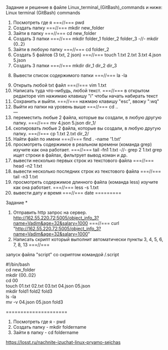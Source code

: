 Задание и решение в файле Linux_terminal_(GitBash)_commands и ниже:
Linux terminal (GitBash) commands

1) Посмотреть где я ===//=== pwd
2) Создать папку ===//=== mkdir new_folder
3) Зайти в папку ===//=== cd new_folder
4) Создать 3 папки ===//=== mkdir folder_1 folder_2 folder_3 -//- mkdir {0..2}
5) Зайти в любоую папку ===//=== cd folder_2
6) Создать 5 файлов (3 txt, 2 json) ===//=== touch 1.txt 2.txt 3.txt 4.json 5.json 
7) Создать 3 папки ===//=== mkdir dir_1 dir_2 dir_3 
8. Вывести список содержимого папки ===//=== la -la
9) Открыть любой txt файл ===//=== vim 1.txt
10) Написать туда что-нибудь, любой текст. ===//=== в открытом редакторе vim нажимаю клавишу "i" чтобы начать набирать текст
11) Сохранить и выйти. ===//=== нажмаю клавишу "esc", ввожу ":wq"
12) Выйти из папки на уровень выше ===//=== cd ..  
—
13) переместить любые 2 файла, которые вы создали, в любую другую папку. ===//=== mv 4.json 5.json dir_1/
14) скопировать любые 2 файла, которые вы создали, в любую другую папку. ===//=== cp 1.txt 2.txt dir_2/
15) Найти файл по имени ===//=== find . -name '1.txt'
16) просмотреть содержимое в реальном времени (команда grep) изучите как она работает. ===//=== tail -fn1 1.txt -//- grep 2 1.txt grep ищет строки в файлах, фильтрует вывод коман и др.
17) вывести несколько первых строк из текстового файла ===//=== head -n2 1.txt
18) вывести несколько последних строк из текстового файла ===//=== tail -n3 1.txt
19) просмотреть содержимое длинного файла (команда less) изучите как она работает. ===//=== less -s 1.txt 
20) вывести дату и время ===//=== date
=========

Задание *
1) Отправить http запрос на сервер.
http://162.55.220.72:5005/object_info_3?name=Vadim&age=32&salary=1000 ===//=== 
curl "http://162.55.220.72:5005/object_info_3?name=Vadim&age=32&salary=1000"
2) Написать скрипт который выполнит автоматически пункты 3, 4, 5, 6, 7, 8, 13 ===//===

запуск файла "script" со скриптом командой /.script 

#!/bin/bash  
cd new_folder  
mkdir {00..02}  
cd 00  
touch 01.txt 02.txt 03.txt 04.json 05.json  
mkdir fold1 fold2 fold3  
ls -la  
mv -v 04.json 05.json fold3  

=====================
1) Посмотреть где я - pwd
2) Создать папку - mkdir foldername
3) Зайти в папку - cd foldername

https://losst.ru/nachnite-izuchat-linux-pryamo-sejchas
